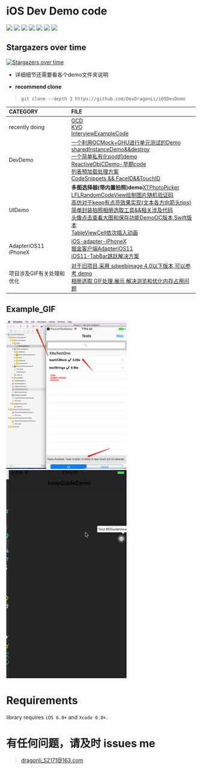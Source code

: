 # iOS Dev Demo code

</p>
<p align='left'>
<img src="http://githubbadges.com/star.svg?user=DevDragonLi&repo=iOSDevDemo">
<img src="http://githubbadges.com/fork.svg?user=DevDragonLi&repo=iOSDevDemo">
<img src="https://img.shields.io/badge/platform-iOS-ff69b4.svg">
<img src="https://img.shields.io/badge/language-Objective--C-orange.svg">
<img src="https://img.shields.io/badge/language-Swift-abcdef.svg">
<img src="https://img.shields.io/badge/PR-welcome%20!-brightgreen.svg?colorA=a0cd34">
<img src="https://img.shields.io/packagist/l/doctrine/orm.svg">
</p>

 
## Stargazers over time

[![Stargazers over time](https://starcharts.herokuapp.com/DevDragonLi/iOSDevDemo.svg)](https://starcharts.herokuapp.com/DevDragonLi/iOSDevDemo)

*  详细细节还需要看各个demo文件夹说明

* **recommend clone**

> `git clone --depth 3 https://github.com/DevDragonLi/iOSDevDemo`


| CATEGORY | FILE |  
|:----|:----|
| recently doing |[GCD](./GCD_Demo)<br>[KVO](./KVO)<br>[InterviewExampleCode](./InterviewExampleCode)|
| DevDemo |[一个利用OCMock+GHU进行单元测试的Demo](./1-DevDemo/XituUnitTestDemo)<br>[sharedInstanceDemo&&destroy](./1-DevDemo/sharedInstanceDemo)<br>[一个简单私有化pod的demo](./1-DevDemo/PodPrivate_demo)<br>[ReactiveObjCDemo-早期code](./1-DevDemo/ReactiveObjCDemo)<br>[列表预加载处理方案](./1-DevDemo/preloadListData)<br>[CodeSnippets && FaceID&&TouchID](./1-DevDemo)|
| UIDemo |**多图选择器(带内置拍照)demo**[XTPhotoPicker](./3-UIDemos/XTPhotoPicker/readme.md)<br>[LFLRandomCodeView绘制图片随机验证码](./3-UIDemos/LFLRandomCodeView)<br>[高仿对于keep有点亮效果实现(文本各方向箭头tips)](./3-UIDemos/KeepGuide)<br>[简单封装拍照相册选取工具&&相关涉及代码](/3-UIDemos/CameraAndPhotoAlbumDemo/readme.md)<br>[头像点击查看大图和保存功能DemoOC版本](./3-UIDemos/LFLHeadimageBrowserDemo),[Swift版本](https://github.com/DevDragonLi/SwiftCodeRepo/tree/master/LFLHeadimageBrowserDemo)<br>[TableViewCell依次插入动画](./3-UIDemos/TableViewCell依次插入动画)|
| AdapteriOS11 iPhoneX |[iOS-adapter-iPhoneX](./2-AdapteriOS11/iOS-adapter-iPhoneX.md)<br>[掘金客户端AdapteriOS11](./2-AdapteriOS11/readme.md)<br>[iOS11-TabBar跳跃解决方案](./2-AdapteriOS11/iOS11_TabBar.md)|
| 项目涉及GIF有关处理和优化 |[对于旧项目,采用 sdwebimage 4.0以下版本,可以参考 demo](./4-GIFDemos/GIF-Optimize) <br>[相册选取 GIF处理,展示,解决浏览和优化内存占用问题](./4-GIFDemos/handle_Album_Select_GIF_Demo)|


##  <a name="Example_GIF "></a> Example_GIF 
</p>
<img src="./1-DevDemo/XituUnitTestDemo/unitTest.png" width="320">
<img src="./3-UIDemos/KeepGuide/1.gif" width="320">
</p>


Requirements
==============

library requires `iOS 6.0+` and `Xcode 6.0+`.


# 有任何问题，请及时 issues me

> dragonli_52171@163.com
